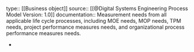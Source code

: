 type:: [[Business object]]
source:: [[@Digital Systems Engineering Process Model Version: 1.0]]
documentation:: Measurement needs from all applicable life cycle processes, including MOE needs, MOP needs, TPM needs, project performance measures needs, and organizational process performance measures needs.

-